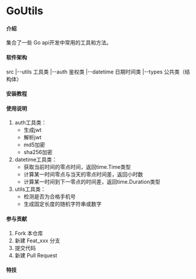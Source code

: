 # GoUtils

#### 介绍
集合了一些 Go api开发中常用的工具和方法。

#### 软件架构
src
|--utils  工具类
|--auth  鉴权类
|--datetime  日期时间类
|--types  公共类（结构体）


#### 安装教程


#### 使用说明

1.  auth工具类：
    * 生成jwt
    * 解析jwt
    * md5加密
    * sha256加密
2.  datetime工具类：
    * 获取当前时间的零点时间，返回time.Time类型
    * 计算某一时间零点与当天的零点时间差，返回小时数
    * 计算某一时间到下一零点的时间差，返回time.Duration类型
3.  utils工具类：
    * 检测是否为合格手机号
    * 生成固定长度的随机字符串或数字

#### 参与贡献

1.  Fork 本仓库
2.  新建 Feat_xxx 分支
3.  提交代码
4.  新建 Pull Request


#### 特技

